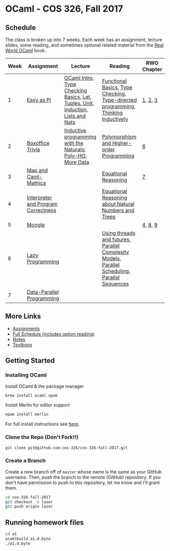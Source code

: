# OCaml - COS 326, Fall 2017

## Schedule

The class is broken up into 7 weeks. Each week has an assignment, lecture slides, some reading, and sometimes optional related material from the [Real World OCaml](https://realworldocaml.org/) book.

Week | Assignment | Lecture | Reading | RWO Chapter |
---- | --- | ---- | --- | --- |
1    | [Easy as Pi][1] | [OCaml Intro][lec1.0], [Type Checking Basics][lec1.1], [Let, Tuples, Unit][lec1.2], [Induction, Lists and Nats][lec1.3] | [Functional Basics][8], [Type Checking][9], [Type-directed programming][10], [Thinking Inductively][11] | [1][rwo1], [2][rwo2], [3][rwo3]
2    | [Boxoffice Trivia][2] | [Inductive programming with the Naturals; Poly-HO][lec2.0], [More Data][lec2.1] | [Polymorphism and Higher-order Programming][12] | [6][rwo6] |
3    | [Map and Caml-Mathica][3] | | [Equational Reasoning][13] | [7][rwo7] |
4    | [Interpreter and Program Correctness][4] |  | [Equational Reasoning about Natural Numbers and Trees][14] |  |
5    | [Moogle][5] |  |  | [4][rwo4], [8][rwo8], [9][rwo9] |
6    | [Lazy Programming][6] |  | [Using threads and futures][15], [Parallel Complexity Models][16], [Parallel Scheduling][17], [Parallel Sequences][18] |  |
7    | [Data-Parallel Programming][7] |  |  |  |

[1]: http://www.cs.princeton.edu/courses/archive/fall17/cos326/ass/a1.php
[2]: http://www.cs.princeton.edu/courses/archive/fall17/cos326/ass/a2.php
[3]: http://www.cs.princeton.edu/courses/archive/fall17/cos326/ass/a3.php
[4]: http://www.cs.princeton.edu/courses/archive/fall17/cos326/ass/a4.php
[5]: http://www.cs.princeton.edu/courses/archive/fall17/cos326/ass/a5.php
[6]: http://www.cs.princeton.edu/courses/archive/fall17/cos326/ass/a6.php
[7]: http://www.cs.princeton.edu/courses/archive/fall17/cos326/ass/a7.php

[lec1.0]: http://www.cs.princeton.edu/courses/archive/fall17/cos326/lec/01-intro.pdf
[lec1.1]: http://www.cs.princeton.edu/courses/archive/fall17/cos326/lec/02a-simple-type-checking.pdf
[lec1.2]: http://www.cs.princeton.edu/courses/archive/fall17/cos326/lec/02-let-tuples.pdf
[lec1.3]: http://www.cs.princeton.edu/courses/archive/fall17/cos326/lec/03-inductive-thinking.pdf
[lec2.0]: http://www.cs.princeton.edu/courses/archive/fall17/cos326/lec/04-poly-ho.pdf
[lec2.1]: http://www.cs.princeton.edu/courses/archive/fall17/cos326/lec/05-more-data.pdf

[rwo1]: https://realworldocaml.org/v1/en/html/a-guided-tour.html
[rwo2]: https://realworldocaml.org/v1/en/html/variables-and-functions.html
[rwo3]: https://realworldocaml.org/v1/en/html/lists-and-patterns.html
[rwo6]: https://realworldocaml.org/v1/en/html/variants.html
[rwo7]: https://realworldocaml.org/v1/en/html/error-handling.html
[rwo8]: https://realworldocaml.org/v1/en/html/imperative-programming-1.html
[rwo4]: https://realworldocaml.org/v1/en/html/files-modules-and-programs.html
[rwo9]: https://realworldocaml.org/v1/en/html/functors.html

[8]: http://www.cs.princeton.edu/courses/archive/fall17/cos326/notes/basics.php
[9]: http://www.cs.princeton.edu/courses/archive/fall17/cos326/notes/type-check.php
[10]: http://www.cs.princeton.edu/courses/archive/fall17/cos326/notes/intro.php
[11]: http://www.cs.princeton.edu/courses/archive/fall17/cos326/notes/recursion.php
[12]: http://www.cs.princeton.edu/courses/archive/fall17/cos326/notes/polymorphism.php
[13]: http://www.cs.princeton.edu/courses/archive/fall17/cos326/notes/reasoning.php
[14]: http://www.cs.princeton.edu/courses/archive/fall17/cos326/notes/reasoning-data.php
[15]: http://www.cs.princeton.edu/courses/archive/fall17/cos326/notes/parallel.php
[16]: http://www.cs.princeton.edu/courses/archive/fall17/cos326/notes/parallel-complexity.php
[17]: http://www.cs.princeton.edu/courses/archive/fall17/cos326/notes/parallel-schedules.php
[18]: http://www.cs.princeton.edu/courses/archive/fall17/cos326/notes/parallel-sequences.php

## More Links

- [Assignments](http://www.cs.princeton.edu/courses/archive/fall17/cos326/assignments.php)
- [Full Schedule (includes option reading)](http://www.cs.princeton.edu/courses/archive/fall17/cos326/schedule.php)
- [Notes](http://www.cs.princeton.edu/courses/archive/fall17/cos326/notes/index.php)
- [Textboox](https://realworldocaml.org/)

## Getting Started

### Installing OCaml

Install OCaml & the package manager

```bash
brew install ocaml opam
```

Install Merlin for editor support

```bash
opam install merlin
```

For full install instructions see [here](http://www.cs.princeton.edu/courses/archive/fall17/cos326/resources.php).

### Clone the Repo (Don't Fork!!)

```bash
git clone git@github.com:cos-326/cos-326-fall-2017.git
```

### Create a Branch

Create a new branch off of `master` whose name is the same as your GitHub username. Then, push the branch to the remote (GitHub) repository. If you don't have permission to push to this repository, let me know and I'll grant them.

```bash
cd cos-326-fall-2017
git checkout -b laser
git push origin laser
```

## Running homework files

```bash
cd a1
ocamlbuild a1.d.byte
./a1.d.byte
```
